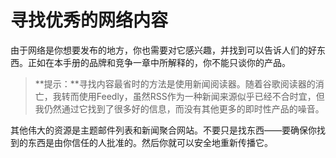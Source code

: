 # 寻找优秀的网络内容

由于网络是你想要发布的地方，你也需要对它感兴趣，并找到可以告诉人们的好东西。正如在本手册的品牌和竞争一章中所解释的，你不能只谈你的产品。

> **提示：**寻找内容最省时的方法是使用新闻阅读器。随着谷歌阅读器的消亡，我转而使用Feedly，虽然RSS作为一种新闻来源似乎已经不合时宜，但我仍然通过它找到了很多好的信息，而没有其他更多的即时性产品的噪音。

其他伟大的资源是主题邮件列表和新闻聚合网站。不要只是找东西——要确保你找到的东西是由你信任的人批准的。然后你就可以安全地重新传播它。